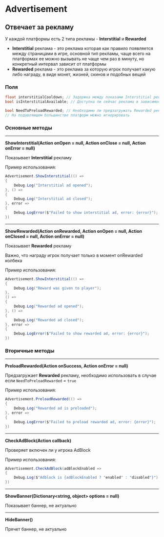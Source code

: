 # Advertisement

## Отвечает за рекламу

У каждой платформы есть 2 типа рекламы - **Interstitial** и **Rewarded**
- **Interstitial** реклама - это реклама которая как правило появляется между страницами в игре, основной тип рекламы, чаще всего на платформах ее можно вызывать не чаще чем раз в минуту, но конкретный интервал зависит от платформы
- **Rewarded** реклама - это реклама за которую игрок получает какую либо награду, в виде монет, жизней, скинов и подобных вещей

### Поля

```csharp
float interstitialCooldown; // Задержка между показами Interstitial рекламы
bool isInterstitialAvailable; // Доступна ли сейчас реклама в зависимости от interstitialCooldown
```

```csharp
bool NeedToPreloadRewarded; // Необходимо ли предзагружать Rewarded рекламу
// На подавляющем большинстве платформ можно игнорировать
```

### Основные методы

---

**ShowInterstitial(Action onOpen = null, Action onClose = null, Action<string> onError = null)**

Показывает **Interstitial** рекламу

Пример использования:
```csharp
Advertisement.ShowInterstitial(() => 
{
    Debug.Log("Interstitial ad opened");
}, () => 
{
    Debug.Log("Interstitial ad closed");
}, error => 
{
    Debug.LogError($"Failed to show interstitial ad, error: {error}");
})
```

---

**ShowRewarded(Action onRewarded, Action onOpen = null, Action onClosed = null, Action<string> onError = null)**

Показывает **Rewarded** рекламу

Важно, что награду игрок получает только в момент onRewarded колбека 

Пример использования:
```csharp
Advertisement.ShowInterstitial(() => 
{
    Debug.Log("Reward was given to player");
},
() => 
{
    Debug.Log("Rewarded ad opened");
}, () => 
{
    Debug.Log("Rewarded ad closed");
}, error => 
{
    Debug.LogError($"Failed to show rewarded ad, error: {error}");
})
```

### Вторичные методы

---

**PreloadRewarded(Action onSuccess, Action<string> onError = null)**

Предзагружает **Rewarded** рекламу, необходимо использовать в случае если `NeedToPreloadRewarded` = `true`

Пример использования:
```csharp
Advertisement.PreloadRewarded(() => 
{
    Debug.Log("Rewarded ad is preloaded");
}, error => 
{
    Debug.LogError($"Failed to preload rewarded ad, error: {error}");
})
```

---

**CheckAdBlock(Action<bool> callback)**

Проверяет включен ли у игрока AdBlock

Пример использования:
```csharp
Advertisement.CheckAdBlock(adBlockEnabled => 
{
    Debug.Log($"Adblock is {adBlockEnabled ? "enabled" : "disabled"}");
})
```

---

**ShowBanner(Dictionary<string, object> options = null)**

Показывает баннер, не актуально

---

**HideBanner()**

Прячет баннер, не актуально